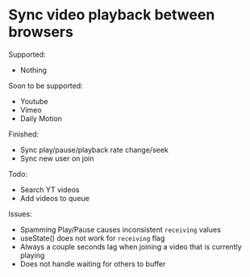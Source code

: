 # Sync video playback between browsers

Supported:
- Nothing

Soon to be supported:
- Youtube
- Vimeo
- Daily Motion

Finished:
- Sync play/pause/playback rate change/seek
- Sync new user on join

Todo:
- Search YT videos
- Add videos to queue

Issues:
- Spamming Play/Pause causes inconsistent `receiving` values
- useState() does not work for `receiving` flag
- Always a couple seconds lag when joining a video that is currently playing
- Does not handle waiting for others to buffer